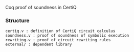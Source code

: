 Coq proof of soundness in CertiQ

### Structure
```
certiq.v : definition of CertiQ circuit calculus
soundness.v : proof of soundness of symbolic execution
rewriting.v : proof of circuit rewriting rules
external/ : dependent library
```

